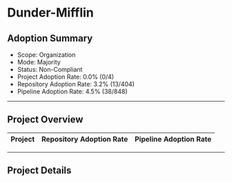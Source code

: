 # Dunder-Mifflin

## Adoption Summary

- Scope: Organization
- Mode: Majority
- Status: Non-Compliant
- Project Adoption Rate: 0.0% (0/4)
- Repository Adoption Rate: 3.2% (13/404)
- Pipeline Adoption Rate: 4.5% (38/848)

---

## Project Overview

| Project | Repository Adoption Rate | Pipeline Adoption Rate |
|---------|------------------------|---------------------|

---

## Project Details
